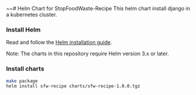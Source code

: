 ~~# Helm Chart for StopFoodWaste-Recipe
This helm chart install django in a kubernetes cluster.

### Install Helm
Read and follow the [Helm installation guide](https://helm.sh/docs/intro/install/).

Note: The charts in this repository require Helm version 3.x or later.


### Install charts
```bash
make package
helm install sfw-recipe charts/sfw-recipe-1.0.0.tgz
```
